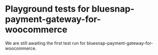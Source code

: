 # Playground tests for bluesnap-payment-gateway-for-woocommerce
We are still awaiting the first test run for bluesnap-payment-gateway-for-woocommerce.
